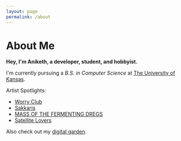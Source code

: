```yaml
---
layout: page
permalink: /about
---
```


# About Me

**Hey, I'm Aniketh, a developer, student, and hobbyist.**

I'm currently pursuing a *B.S. in Computer Science* at [The University of Kansas](https://eecs.ku.edu).

Artist Spotlights:

- [Worry Club](https://open.spotify.com/artist/7Fkc1Q81Zy25eZ5dmnURGl?si=DpXwGeS0Rpq5Xm3uCibalg)
- [Sakkaris](https://open.spotify.com/artist/4S4HXXp7lMA41ttdFGpDIn?si=QG7-RhrQQFmsDPwHK8ajiw)
- [MASS OF THE FERMENTING DREGS](https://open.spotify.com/artist/14d5KCX9nprUcxnKIShrr1?si=TqtFAvw3SUWuIEfDY9POew)
- [Satellite Lovers](https://www.youtube.com/watch?v=l--Uma_iDkI)

Also check out my [digital garden](https://garden.aniketh.dev).

